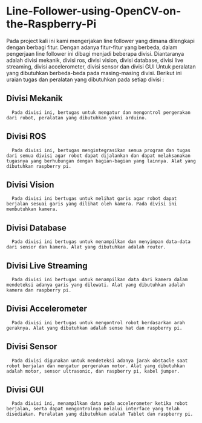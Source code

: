 # Line-Follower-using-OpenCV-on-the-Raspberry-Pi

Pada project kali ini kami mengerjakan line follower yang dimana dilengkapi dengan berbagi fitur. Dengan adanya fitur-fitur yang berbeda, dalam pengerjaan line follower ini dibagi menjadi beberapa divisi. Diantaranya adalah divisi mekanik, divisi ros, divisi vision, divisi database, divisi live streaming, divisi accelerometer, divisi sensor dan divisi GUI Untuk peralatan yang dibutuhkan berbeda-beda pada masing-masing divisi. Berikut ini uraian tugas dan peralatan yang dibutuhkan pada setiap divisi :

## Divisi Mekanik
      Pada divisi ini, bertugas untuk mengatur dan mengontrol pergerakan dari robot, peralatan yang dibutuhkan yakni arduino.

## Divisi ROS
      Pada divisi ini, bertugas mengintegrasikan semua program dan tugas dari semua divisi agar robot dapat dijalankan dan dapat melaksanakan tugasnya yang berhubungan dengan bagian-bagian yang lainnya. Alat yang dibutuhkan raspberry pi.

## Divisi Vision
      Pada divisi ini bertugas untuk melihat garis agar robot dapat berjalan sesuai garis yang dilihat oleh kamera. Pada divisi ini membutuhkan kamera.

## Divisi Database
      Pada divisi ini bertugas untuk menampilkan dan menyimpan data-data dari sensor dan kamera. Alat yang dibutuhkan adalah router.

## Divisi Live Streaming
      Pada divisi ini bertugas untuk menampilkan data dari kamera dalam mendeteksi adanya garis yang dilewati. Alat yang dibutuhkan adalah kamera dan raspberry pi.

## Divisi Accelerometer
      Pada divisi ini bertugas untuk mengontrol robot berdasarkan arah geraknya. Alat yang dibutuhkan adalah sense hat dan raspberry pi.

## Divisi Sensor
      Pada divisi digunakan untuk mendeteksi adanya jarak obstacle saat robot berjalan dan mengatur pergerakan motor. Alat yang dibutuhkan adalah motor, sensor ultrasonic, dan raspberry pi, kabel jumper.

## Divisi GUI
      Pada divisi ini, menampilkan data pada accelerometer ketika robot berjalan, serta dapat mengontrolnya melalui interface yang telah disediakan. Peralatan yang dibutuhkan adalah Tablet dan raspberry pi.
